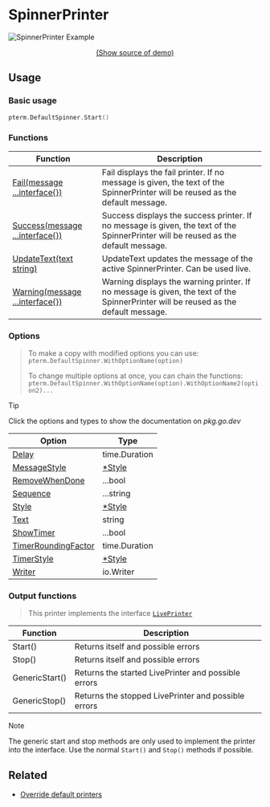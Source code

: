 # SpinnerPrinter

<!--
Replace all of the following strings with the current printer.
     spinner Spinner SpinnerPrinter DefaultSpinner
-->

![SpinnerPrinter Example](https://raw.githubusercontent.com/x0f5c3/pterm/master/_examples/spinner/animation.svg)

<p align="center"><a href="https://github.com/x0f5c3/pterm/blob/master/_examples/spinner/main.go" target="_blank">(Show source of demo)</a></p>

## Usage

### Basic usage

```go
pterm.DefaultSpinner.Start()
```

### Functions

| Function                                                                                               | Description                                                                                                                         |
| ------------------------------------------------------------------------------------------------------ | ----------------------------------------------------------------------------------------------------------------------------------- |
| [Fail(message ...interface{})](https://pkg.go.dev/github.com/x0f5c3/pterm#SpinnerPrinter.Fail)          | Fail displays the fail printer. If no message is given, the text of the SpinnerPrinter will be reused as the default message.       |
| [Success(message ...interface{})](https://pkg.go.dev/github.com/x0f5c3/pterm#SpinnerPrinter.Success)    | Success displays the success printer. If no message is given, the text of the SpinnerPrinter will be reused as the default message. |
| [UpdateText(text string)](https://pkg.go.dev/github.com/x0f5c3/pterm#SpinnerPrinter.UpdateText)         | UpdateText updates the message of the active SpinnerPrinter. Can be used live.                                                      |
| [Warning(message ...interface{})](https://pkg.go.dev/github.com/x0f5c3/pterm#SpinnerPrinter.UpdateText) | Warning displays the warning printer. If no message is given, the text of the SpinnerPrinter will be reused as the default message. |

### Options

> To make a copy with modified options you can use:
> `pterm.DefaultSpinner.WithOptionName(option)`
>
> To change multiple options at once, you can chain the functions:
> `pterm.DefaultSpinner.WithOptionName(option).WithOptionName2(option2)...`

> [!TIP]
> Click the options and types to show the documentation on _pkg.go.dev_

| Option                                                                                                  | Type                                                       |
| ------------------------------------------------------------------------------------------------------- | ---------------------------------------------------------- |
| [Delay](https://pkg.go.dev/github.com/x0f5c3/pterm#SpinnerPrinter.WithDelay)                             | time.Duration                                              |
| [MessageStyle](https://pkg.go.dev/github.com/x0f5c3/pterm#SpinnerPrinter.WithMessageStyle)               | [\*Style](https://pkg.go.dev/github.com/x0f5c3/pterm#Style) |
| [RemoveWhenDone](https://pkg.go.dev/github.com/x0f5c3/pterm#SpinnerPrinter.WithRemoveWhenDone)           | ...bool                                                    |
| [Sequence](https://pkg.go.dev/github.com/x0f5c3/pterm#SpinnerPrinter.WithSequence)                       | ...string                                                  |
| [Style](https://pkg.go.dev/github.com/x0f5c3/pterm#SpinnerPrinter.WithStyle)                             | [\*Style](https://pkg.go.dev/github.com/x0f5c3/pterm#Style) |
| [Text](https://pkg.go.dev/github.com/x0f5c3/pterm#SpinnerPrinter.WithText)                               | string                                                     |
| [ShowTimer](https://pkg.go.dev/github.com/x0f5c3/pterm#SpinnerPrinter.WithShowTimer)                     | ...bool                                                    |
| [TimerRoundingFactor](https://pkg.go.dev/github.com/x0f5c3/pterm#SpinnerPrinter.WithTimerRoundingFactor) | time.Duration                                              |
| [TimerStyle](https://pkg.go.dev/github.com/x0f5c3/pterm#SpinnerPrinter.WithTimerStyle)                   | [\*Style](https://pkg.go.dev/github.com/x0f5c3/pterm#Style) |
| [Writer](https://pkg.go.dev/github.com/x0f5c3/pterm#SpinnerPrinter.WithWriter)                           | io.Writer                                                  |

### Output functions

> This printer implements the interface [`LivePrinter`](https://github.com/x0f5c3/pterm/blob/master/interface_live_printer.go)

| Function       | Description                                         |
| -------------- | --------------------------------------------------- |
| Start()        | Returns itself and possible errors                  |
| Stop()         | Returns itself and possible errors                  |
| GenericStart() | Returns the started LivePrinter and possible errors |
| GenericStop()  | Returns the stopped LivePrinter and possible errors |

> [!NOTE]
> The generic start and stop methods are only used to implement the printer into the interface.
> Use the normal `Start()` and `Stop()` methods if possible.

## Related

- [Override default printers](docs/customizing/override-default-printer.md)
